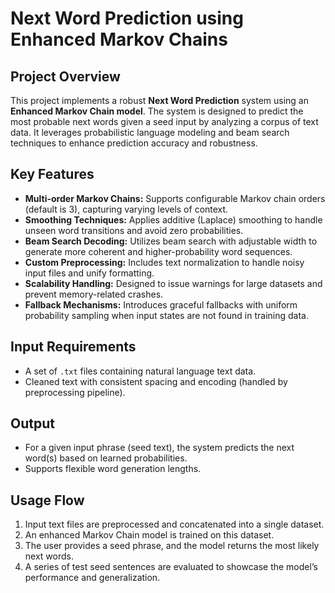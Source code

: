 # Next Word Prediction using Enhanced Markov Chains

## Project Overview

This project implements a robust **Next Word Prediction** system using an **Enhanced Markov Chain model**. The system is designed to predict the most probable next words given a seed input by analyzing a corpus of text data. It leverages probabilistic language modeling and beam search techniques to enhance prediction accuracy and robustness.

## Key Features

* **Multi-order Markov Chains:** Supports configurable Markov chain orders (default is 3), capturing varying levels of context.
* **Smoothing Techniques:** Applies additive (Laplace) smoothing to handle unseen word transitions and avoid zero probabilities.
* **Beam Search Decoding:** Utilizes beam search with adjustable width to generate more coherent and higher-probability word sequences.
* **Custom Preprocessing:** Includes text normalization to handle noisy input files and unify formatting.
* **Scalability Handling:** Designed to issue warnings for large datasets and prevent memory-related crashes.
* **Fallback Mechanisms:** Introduces graceful fallbacks with uniform probability sampling when input states are not found in training data.

## Input Requirements

* A set of `.txt` files containing natural language text data.
* Cleaned text with consistent spacing and encoding (handled by preprocessing pipeline).

## Output

* For a given input phrase (seed text), the system predicts the next word(s) based on learned probabilities.
* Supports flexible word generation lengths.

## Usage Flow

1. Input text files are preprocessed and concatenated into a single dataset.
2. An enhanced Markov Chain model is trained on this dataset.
3. The user provides a seed phrase, and the model returns the most likely next words.
4. A series of test seed sentences are evaluated to showcase the model’s performance and generalization.
